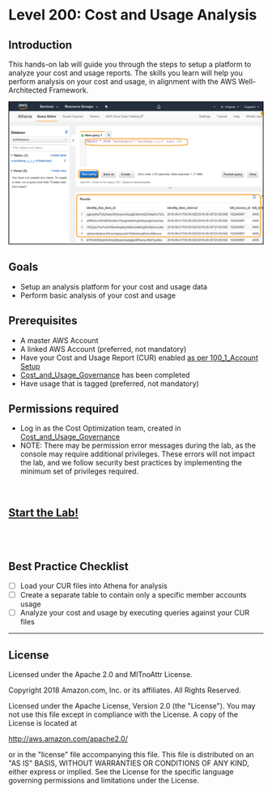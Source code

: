 # Level 200: Cost and Usage Analysis

## Introduction
 This hands-on lab will guide you through the steps to setup a platform to analyze your cost and usage reports. The skills you learn will help you perform analysis on your cost and usage, in alignment with the AWS Well-Architected Framework.

![Images/AWSCostReadme.png](Images/AWSCostReadme.png)

## Goals
- Setup an analysis platform for your cost and usage data
- Perform basic analysis of your cost and usage


## Prerequisites
- A master AWS Account
- A linked AWS Account (preferred, not mandatory)
- Have your Cost and Usage Report (CUR) enabled [as per 100_1_Account Setup](../100_1_AWS_Account_Setup/README.md)
- [Cost_and_Usage_Governance](../200_2_Cost_and_Usage_Governance/README.md) has been completed
- Have usage that is tagged (preferred, not mandatory)


## Permissions required
- Log in as the Cost Optimization team, created in [Cost_and_Usage_Governance](../200_2_Cost_and_Usage_Governance/README.md)
- NOTE: There may be permission error messages during the lab, as the console may require additional privileges. These errors will not impact the lab, and we follow security best practices by implementing the minimum set of privileges required.


<BR>

## [Start the Lab!](Lab_Guide.md)

<BR>
<BR> 

## Best Practice Checklist 
- [ ] Load your CUR files into Athena for analysis
- [ ] Create a separate table to contain only a specific member accounts usage
- [ ] Analyze your cost and usage by executing queries against your CUR files

*** 

## License
Licensed under the Apache 2.0 and MITnoAttr License.

Copyright 2018 Amazon.com, Inc. or its affiliates. All Rights Reserved.

Licensed under the Apache License, Version 2.0 (the "License"). You may not use this file except in compliance with the License. A copy of the License is located at

http://aws.amazon.com/apache2.0/

or in the "license" file accompanying this file. This file is distributed on an "AS IS" BASIS, WITHOUT WARRANTIES OR CONDITIONS OF ANY KIND, either express or implied. See the License for the specific language governing permissions and limitations under the License.
